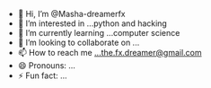 - 👋 Hi, I’m @Masha-dreamerfx
- 👀 I’m interested in ...python and hacking
- 🌱 I’m currently learning ...computer science
- 💞️ I’m looking to collaborate on ...
- 📫 How to reach me ...the.fx.dreamer@gmail.com
- 😄 Pronouns: ...
- ⚡ Fun fact: ...

<!---
Masha-dreamerfx/Masha-dreamerfx is a ✨ special ✨ repository because its `README.md` (this file) appears on your GitHub profile.
You can click the Preview link to take a look at your changes.
--->
